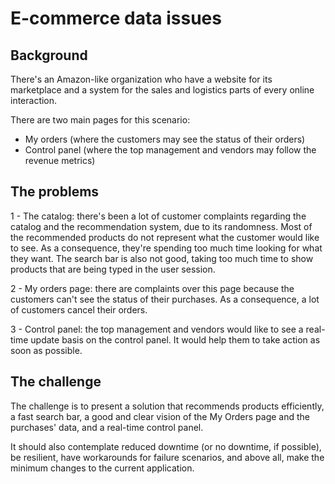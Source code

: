 # E-commerce data issues

## Background

There's an Amazon-like organization who have a website for its marketplace and a system for the sales and logistics parts of every online interaction.

There are two main pages for this scenario:
- My orders (where the customers may see the status of their orders)
- Control panel (where the top management and vendors may follow the revenue metrics)

## The problems

1 - The catalog: there's been a lot of customer complaints regarding the catalog and the recommendation system, due to its randomness. Most of the recommended products do not represent what the customer would like to see. As a consequence, they're spending too much time looking for what they want. The search bar is also not good, taking too much time to show products that are being typed in the user session.

2 - My orders page: there are complaints over this page because the customers can't see the status of their purchases. As a consequence, a lot of customers cancel their orders.

3 - Control panel: the top management and vendors would like to see a real-time update basis on the control panel. It would help them to take action as soon as possible.

## The challenge

The challenge is to present a solution that recommends products efficiently, a fast search bar, a good and clear vision of the My Orders page and the purchases' data, and a real-time control panel.

It should also contemplate reduced downtime (or no downtime, if possible), be resilient, have workarounds for failure scenarios, and above all, make the minimum changes to the current application.